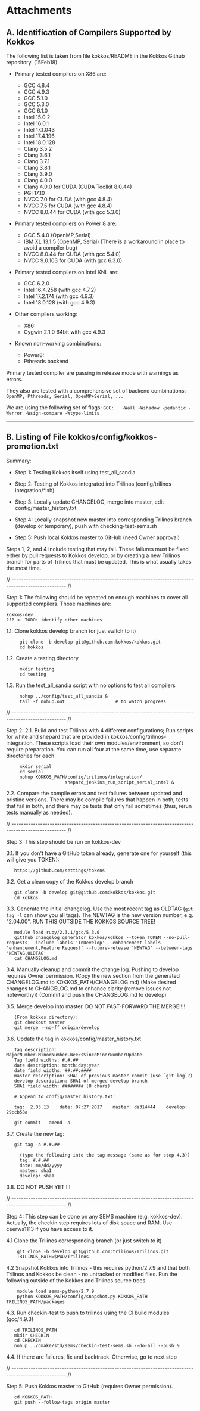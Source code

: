# Attachments

## A. Identification of Compilers Supported by Kokkos

The following list is taken from file kokkos/README in the Kokkos Github repository. (15Feb18)

* Primary tested compilers on X86 are:
    * GCC 4.8.4
    * GCC 4.9.3
    * GCC 5.1.0
    * GCC 5.3.0
    * GCC 6.1.0
    * Intel 15.0.2
    * Intel 16.0.1
    * Intel 17.1.043
    * Intel 17.4.196
    * Intel 18.0.128
    * Clang 3.5.2
    * Clang 3.6.1
    * Clang 3.7.1
    * Clang 3.8.1
    * Clang 3.9.0
    * Clang 4.0.0
    * Clang 4.0.0 for CUDA (CUDA Toolkit 8.0.44)
    * PGI 17.10
    * NVCC 7.0 for CUDA (with gcc 4.8.4)
    * NVCC 7.5 for CUDA (with gcc 4.8.4)
    * NVCC 8.0.44 for CUDA (with gcc 5.3.0)

* Primary tested compilers on Power 8 are:
    * GCC 5.4.0 (OpenMP,Serial)
    * IBM XL 13.1.5 (OpenMP, Serial) (There is a workaround in place to avoid a compiler bug)
    * NVCC 8.0.44 for CUDA (with gcc 5.4.0)
    * NVCC 9.0.103 for CUDA (with gcc 6.3.0)

* Primary tested compilers on Intel KNL are:
    * GCC 6.2.0
    * Intel 16.4.258 (with gcc 4.7.2)
    * Intel 17.2.174 (with gcc 4.9.3)
    * Intel 18.0.128 (with gcc 4.9.3)

* Other compilers working:
    * X86:
    * Cygwin 2.1.0 64bit with gcc 4.9.3

* Known non-working combinations:
    *  Power8:
    *  Pthreads backend

Primary tested compiler are passing in release mode with warnings as errors.

They also are tested with a comprehensive set of backend combinations:
    ```OpenMP, Pthreads, Serial, OpenMP+Serial, ...```

We are using the following set of flags:
    ```GCC:   -Wall -Wshadow -pedantic -Werror -Wsign-compare -Wtype-limits```


----

## B.  Listing of File kokkos/config/kokkos-promotion.txt

Summary:

- Step 1: Testing Kokkos itself using test_all_sandia

- Step 2: Testing of Kokkos integrated into Trilinos (config/trilinos-integration/*.sh)

- Step 3: Locally update CHANGELOG, merge into master, edit config/master_history.txt

- Step 4: Locally snapshot new master into corresponding Trilinos branch (develop or temporary), push with checking-test-sems.sh

- Step 5: Push local Kokkos master to GitHub (need Owner approval)

Steps 1, 2, and 4 include testing that may fail. These failures must be fixed either by pull requests to Kokkos develop, or by creating a new Trilinos branch for parts of Trilinos that must be updated. This is what usually takes the most time.

// ----------------------------------------------------------------------------------------------------- //

Step 1: The following should be repeated on enough machines to cover all
supported compilers. Those machines are:

    kokkos-dev
    ??? <- TODO: identify other machines

  1.1. Clone kokkos develop branch (or just switch to it)

         git clone -b develop git@github.com:kokkos/kokkos.git
         cd kokkos

  1.2. Create a testing directory

         mkdir testing
         cd testing

  1.3. Run the test_all_sandia script with no options to test all compilers

         nohup ../config/test_all_sandia &
         tail -f nohup.out                   # to watch progress

// ----------------------------------------------------------------------------------------------------- //

Step 2:
  2.1. Build and test Trilinos with 4 different configurations; Run scripts for white and shepard that are provided in kokkos/config/trilinos-integration. These scripts load their own modules/environment, so don't require preparation. You can run all four at the same time, use separate directories for each.

         mkdir serial
         cd serial
         nohup KOKKOS_PATH/config/trilinos/integration/
                          shepard_jenkins_run_script_serial_intel &

  2.2. Compare the compile errors and test failures between updated and pristine versions. There may be compile failures that happen in both, tests that fail in both, and there may be tests that only fail sometimes (thus, rerun tests manually as needed).

// ----------------------------------------------------------------------------------------------------- //

Step 3: This step should be run on kokkos-dev

  3.1. If you don't have a GitHub token already, generate one for yourself (this will give you TOKEN):

       https://github.com/settings/tokens

  3.2. Get a clean copy of the Kokkos develop branch

       git clone -b develop git@github.com:kokkos/kokkos.git
       cd kokkos

  3.3. Generate the initial changelog. Use the most recent tag as OLDTAG (`git tag -l` can show you all tags). The NEWTAG is the new version number, e.g. "2.04.00". RUN THIS OUTSIDE THE KOKKOS SOURCE TREE!

       module load ruby/2.3.1/gcc/5.3.0
       gitthub_changelog_generator kokkos/kokkos --token TOKEN --no-pull-requests --include-labels 'InDevelop' --enhancement-labels 'enhancement,Feature Request' --future-release 'NEWTAG' --between-tags 'NEWTAG,OLDTAG'
       cat CHANGELOG.md

  3.4. Manually cleanup and commit the change log. Pushing to develop requires Owner permission.
       (Copy the new section from the generated CHANGELOG.md to KOKKOS_PATH/CHANGELOG.md)
       (Make desired changes to CHANGELOG.md to enhance clarity (remove issues not noteworthy))
       (Commit and push the CHANGELOG.md to develop)

  3.5. Merge develop into master. DO NOT FAST-FORWARD THE MERGE!!!!

       (From kokkos directory):
       git checkout master
       git merge --no-ff origin/develop

  3.6. Update the tag in kokkos/config/master_history.txt

       Tag description: MajorNumber.MinorNumber.WeeksSinceMinorNumberUpdate
       Tag field widths: #.#.##
       date description: month:day:year
       date field widths: ##:##:####
       master description: SHA1 of previous master commit (use `git log`?)
       develop description: SHA1 of merged develop branch
       SHA1 field width: ######## (8 chars)

       # Append to config/master_history.txt:

       tag:  2.03.13    date: 07:27:2017    master: da314444    develop: 29ccb58a

       git commit --amend -a


  3.7. Create the new tag:

       git tag -a #.#.##

         (type the following into the tag message (same as for step 4.3))
         tag: #.#.##
         date: mm/dd/yyyy
         master: sha1
         develop: sha1

  3.8. DO NOT PUSH YET !!!

// ----------------------------------------------------------------------------------------------------- //

Step 4: This step can be done on any SEMS machine (e.g. kokkos-dev). Actually, the checkin step requires lots of disk space and RAM. Use ceerws1113 if you have access to it.

  4.1 Clone the Trilinos corresponding branch (or just switch to it)

        git clone -b develop git@github.com:trilinos/Trilinos.git
        TRILINOS_PATH=$PWD/Trilinos

  4.2 Snapshot Kokkos into Trilinos - this requires python/2.7.9 and that both Trilinos and Kokkos be clean - no untracked or modified files. Run the following outside of the Kokkos and Trilinos source trees.

        module load sems-python/2.7.9
        python KOKKOS_PATH/config/snapshot.py KOKKOS_PATH TRILINOS_PATH/packages

  4.3. Run checkin-test to push to trilinos using the CI build modules (gcc/4.9.3)

       cd TRILINOS_PATH
       mkdir CHECKIN
       cd CHECKIN
       nohup ../cmake/std/sems/checkin-test-sems.sh --do-all --push &

  4.4. If there are failures, fix and backtrack. Otherwise, go to next step

// ----------------------------------------------------------------------------------------------------- //

Step 5: Push Kokkos master to GitHub (requires Owner permission).

       cd KOKKOS_PATH
       git push --follow-tags origin master

